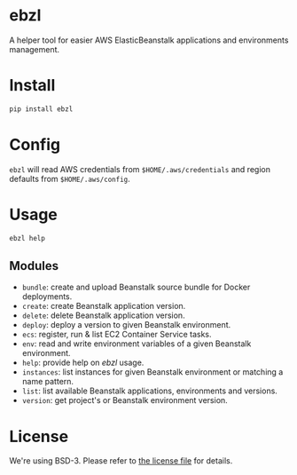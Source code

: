 # ebzl

A helper tool for easier AWS ElasticBeanstalk applications and environments management.

# Install

```bash
pip install ebzl
```

# Config

`ebzl` will read AWS credentials from `$HOME/.aws/credentials` and region defaults from `$HOME/.aws/config`.

# Usage

```bash
ebzl help
```

## Modules

- `bundle`: create and upload Beanstalk source bundle for Docker deployments.
- `create`: create Beanstalk application version.
- `delete`: delete Beanstalk application version.
- `deploy`: deploy a version to given Beanstalk environment.
- `ecs`: register, run & list EC2 Container Service tasks.
- `env`: read and write environment variables of a given Beanstalk environment.
- `help`: provide help on _ebzl_ usage.
- `instances`: list instances for given Beanstalk environment or matching a name pattern.
- `list`: list available Beanstalk applications, environments and versions.
- `version`: get project's or Beanstalk environment version.

# License

We're using BSD-3. Please refer to [the license file](https://github.com/bearops/ebzl/blob/master/LICENSE) for details.
